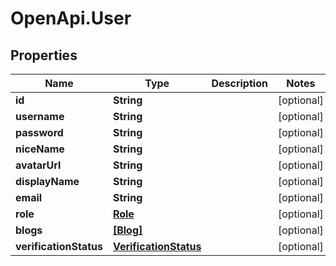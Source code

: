 # OpenApi.User

## Properties

Name | Type | Description | Notes
------------ | ------------- | ------------- | -------------
**id** | **String** |  | [optional] 
**username** | **String** |  | [optional] 
**password** | **String** |  | [optional] 
**niceName** | **String** |  | [optional] 
**avatarUrl** | **String** |  | [optional] 
**displayName** | **String** |  | [optional] 
**email** | **String** |  | [optional] 
**role** | [**Role**](Role.md) |  | [optional] 
**blogs** | [**[Blog]**](Blog.md) |  | [optional] 
**verificationStatus** | [**VerificationStatus**](VerificationStatus.md) |  | [optional] 


